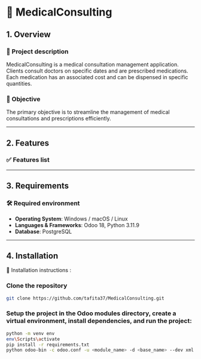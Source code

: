 # 📘 MedicalConsulting

## 1. Overview

### 📝 Project description
MedicalConsulting is a medical consultation management application. Clients consult doctors on specific dates and are prescribed medications. Each medication has an associated cost and can be dispensed in specific quantities.

### 🎯 Objective
The primary objective is to streamline the management of medical consultations and prescriptions efficiently.

---

## 2. Features

### ✅ Features list
<!--
- User authentication (login, registration, logout)
- Interactive dashboard
- CRUD operations for managing data
- Export data in CSV/PDF formats
- Mobile-responsive interface
- Real-time notifications
-->

---

## 3. Requirements

### 🛠️ Required environment
- **Operating System**: Windows / macOS / Linux
- **Languages & Frameworks**: Odoo 18, Python 3.11.9
- **Database**: PostgreSQL

---

## 4. Installation

🔧 Installation instructions :

### Clone the repository
```bash
git clone https://github.com/tafita37/MedicalConsulting.git
```

### Setup the project in the Odoo modules directory, create a virtual environment, install dependencies, and run the project:

```bash
python -m venv env
env\Scripts\activate
pip install -r requirements.txt
python odoo-bin -c odoo.conf -u <module_name> -d <base_name> --dev xml
```